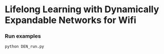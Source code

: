 # Lifelong Learning with Dynamically Expandable Networks for Wifi


### Run examples

```
python DEN_run.py
```


